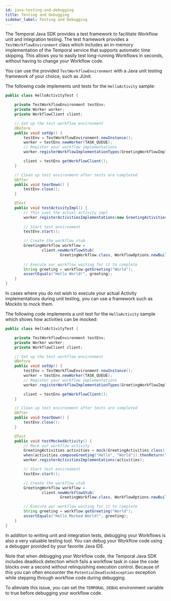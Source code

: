 ```yaml
---
id: java-testing-and-debugging
title: Testing and Debugging
sidebar_label: Testing and Debugging
---
```


The Temporal Java SDK provides a test framework to facilitate Workflow unit and integration testing.
The test framework provides a `TestWorkflowEnvironment` class which includes an in-memory implementation
of the Temporal service that supports automatic time skipping. This allows you to 
easily test long-running Workflows in seconds, without having to change your Workflow code.

You can use the provided `TestWorkflowEnvironment` with a Java unit testing framework of your choice,
such as JUnit.

The following code implements unit tests for the `HelloActivity` sample:

```java
public class HelloActivityTest {

    private TestWorkflowEnvironment testEnv;
    private Worker worker;
    private WorkflowClient client;

    // Set up the test workflow environment
    @Before
    public void setUp() {
        testEnv = TestWorkflowEnvironment.newInstance();
        worker = testEnv.newWorker(TASK_QUEUE);
        // Register your workflow implementations
        worker.registerWorkflowImplementationTypes(GreetingWorkflowImpl.class);

        client = testEnv.getWorkflowClient();
    }

    // Clean up test environment after tests are completed
    @After
    public void tearDown() {
        testEnv.close();
    }

    @Test
    public void testActivityImpl() {
        // This uses the actual activity impl
        worker.registerActivitiesImplementations(new GreetingActivitiesImpl());
        
        // Start test environment
        testEnv.start();

        // Create the workflow stub
        GreetingWorkflow workflow =
                client.newWorkflowStub(
                        GreetingWorkflow.class, WorkflowOptions.newBuilder().setTaskQueue(TASK_QUEUE).build());
        
        // Execute our workflow waiting for it to complete
        String greeting = workflow.getGreeting("World");
        assertEquals("Hello World!", greeting);
    }
}
```

In cases where you do not wish to execute your actual Activity implementations during
unit testing, you can use a framework such as Mockito to mock them. 

The following code implements a unit test for the `HelloActivity` sample which shows
how activities can be mocked:

```java
public class HelloActivityTest {

    private TestWorkflowEnvironment testEnv;
    private Worker worker;
    private WorkflowClient client;

    // Set up the test workflow environment
    @Before
    public void setUp() {
        testEnv = TestWorkflowEnvironment.newInstance();
        worker = testEnv.newWorker(TASK_QUEUE);
        // Register your workflow implementations
        worker.registerWorkflowImplementationTypes(GreetingWorkflowImpl.class);

        client = testEnv.getWorkflowClient();
    }

    // Clean up test environment after tests are completed
    @After
    public void tearDown() {
        testEnv.close();
    }

    @Test
    public void testMockedActivity() {
        // Mock our workflow activity
        GreetingActivities activities = mock(GreetingActivities.class);
        when(activities.composeGreeting("Hello", "World")).thenReturn("Hello Mocked World!");
        worker.registerActivitiesImplementations(activities);

        // Start test environment
        testEnv.start();

        // Create the workflow stub
        GreetingWorkflow workflow =
                client.newWorkflowStub(
                        GreetingWorkflow.class, WorkflowOptions.newBuilder().setTaskQueue(TASK_QUEUE).build());

        // Execute our workflow waiting for it to complete
        String greeting = workflow.getGreeting("World");
        assertEquals("Hello Mocked World!", greeting);
    }
}
```

In addition to writing unit and integration tests, debugging your Workflows is also a very
valuable testing tool. You can debug your Workflow code using a debugger provided 
by your favorite Java IDE.

Note that when debugging your Workflow code, the Temporal Java SDK includes deadlock detection
which fails a workflow task in case the code blocks over a second without relinquishing
execution control. Because of this you can often encounter the `PotentialDeadlockException`
exception while stepping through workflow code during debugging.

To alleviate this issue, you can set the `TEMPORAL_DEBUG` environment variable to true before debugging your
workflow code. 
